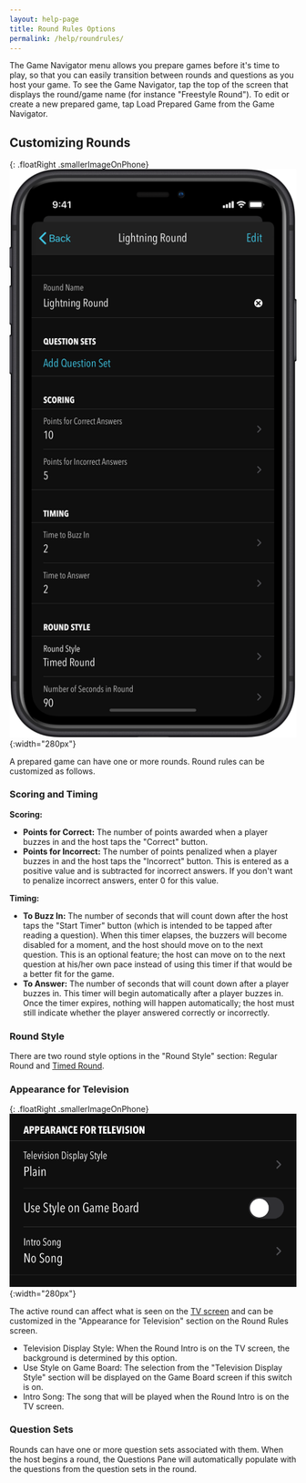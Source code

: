 ```yaml
---
layout: help-page
title: Round Rules Options
permalink: /help/roundrules/
---
```


The Game Navigator menu allows you prepare games before it's time to play, so that you can easily transition between rounds and questions as you host your game. To see the Game Navigator, tap the top of the screen that displays the round/game name (for instance "Freestyle Round"). To edit or create a new prepared game, tap Load Prepared Game from the Game Navigator.

## Customizing Rounds

{: .floatRight .smallerImageOnPhone}
![host's round rules screen](/images/round-configuration.png){:width="280px"}

A prepared game can have one or more rounds. Round rules can be customized as follows.

### Scoring and Timing

**Scoring:**

* **Points for Correct:** The number of points awarded when a player buzzes in and the host taps the "Correct" button.
* **Points for Incorrect:** The number of points penalized when a player buzzes in and the host taps the "Incorrect" button. This is entered as a positive value and is subtracted for incorrect answers. If you don't want to penalize incorrect answers, enter 0 for this value.

**Timing:**

* **To Buzz In:** The number of seconds that will count down after the host taps the "Start Timer" button (which is intended to be tapped after reading a question). When this timer elapses, the buzzers will become disabled for a moment, and the host should move on to the next question. This is an optional feature; the host can move on to the next question at his/her own pace instead of using this timer if that would be a better fit for the game.
* **To Answer:** The number of seconds that will count down after a player buzzes in. This timer will begin automatically after a player buzzes in. Once the timer expires, nothing will happen automatically; the host must still indicate whether the player answered correctly or incorrectly.

### Round Style

There are two round style options in the "Round Style" section: Regular Round and [Timed Round](/help/timedround).

### Appearance for Television

{: .floatRight .smallerImageOnPhone}
![host's round rules screen](/images/round-configuration-tv.png){:width="280px"}

The active round can affect what is seen on the [TV screen](/help/tv) and can be customized in the "Appearance for Television" section on the Round Rules screen.

* Television Display Style: When the Round Intro is on the TV screen, the background is determined by this option.
* Use Style on Game Board: The selection from the "Television Display Style" section will be displayed on the Game Board screen if this switch is on.
* Intro Song: The song that will be played when the Round Intro is on the TV screen.

### Question Sets

Rounds can have one or more question sets associated with them. When the host begins a round, the Questions Pane will automatically populate with the questions from the question sets in the round.
